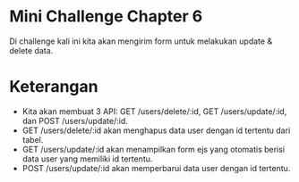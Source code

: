 # Mini Challenge Chapter 6
Di challenge kali ini kita akan mengirim form untuk melakukan update & delete data.
# Keterangan
* Kita akan membuat 3 API: GET /users/delete/:id, GET /users/update/:id, dan POST /users/update/:id.
* GET /users/delete/:id akan menghapus data user dengan id tertentu dari tabel.
* GET /users/update/:id akan menampilkan form ejs yang otomatis berisi data user yang memiliki id tertentu.
* POST /users/update/:id akan memperbarui data user dengan id tertentu.
